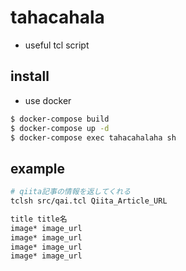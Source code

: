 # tahacahala
- useful tcl script

## install
- use docker

```bash
$ docker-compose build
$ docker-compose up -d
$ docker-compose exec tahacahalaha sh
```

## example

```bash
# qiita記事の情報を返してくれる
tclsh src/qai.tcl Qiita_Article_URL

title title名
image* image_url
image* image_url
image* image_url
image* image_url
```
